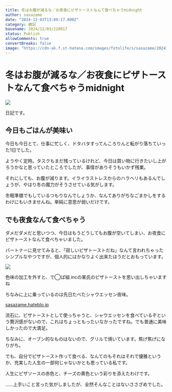 ```yaml
---
title: 冬はお腹が減るな／お夜食にピザトーストなんて食べちゃうmidnight
author: sasazame
date: "2024-12-03T13:09:17.000Z"
category: 雑記
basename: 2024/12/03/220917
status: Publish
allowComments: true
convertBreaks: false
image: "https://cdn-ak.f.st-hatena.com/images/fotolife/s/sasazame/20241203/20241203214113.png"
---
```

# 冬はお腹が減るな／お夜食にピザトーストなんて食べちゃうmidnight

![](https://cdn-ak.f.st-hatena.com/images/fotolife/s/sasazame/20241203/20241203214113.png)

日記です。

<!-- Extended Body -->

## 今日もごはんが美味い

今日も今日とて、仕事に忙しく、ドタバタすってんころりんと転がり落ちていった1日でした。

ようやく定時。タスクもまだ残っているけれど、今日は買い物に行きたいし上がろうかなと思っていたところでしたが、事情がありそうもいかず残業。

それにしても、お腹が減ります。イライラストレスからのハラヘリもあるんでしょうが、やはり冬の魔力がそうさせている気がします。

冬眠準備でもしているつもりなんでしょうか、なんてありがちなごまかしをするわけにもいきませんね。単純に意思が弱いだけです。

## でも夜食なんて食べちゃう

ダメだダメだと思いつつ、今日はもうどうしてもお腹が空いてしまい、お夜食にピザトーストなんて食べちゃいました。

パートナーに見せてみると、「寂しいピザトーストだね」なんて言われちゃったシンプルなやつですが、個人的にはかなりよく出来たほうだとおもっています。

![](https://cdn-ak.f.st-hatena.com/images/fotolife/s/sasazame/20241203/20241203220403.png)

色味の加工を外すと、で◯ぱ組.incの某氏のピザトーストを思い出しちゃいますね

ちなみに上に乗っているのは先日たべたシャウエッセン夜味。

[sasazame.hateblo.jp](https://sasazame.hateblo.jp/entry/2024/11/29/221415)

流石に、ピザトーストとして使っちゃうと、シャウエッセンを食べているぞという贅沢感がないので、これはちょっともったいなかったですね。でも普通に美味しかったので大満足。

ちなみに、オーブン的なものはないので、グリルで焼いています。焦げ焦げになりがち。

でも、自分でピザトースト作って食べる、なんてのもそれはそれで優雅というか、充実した人生の一部何じゃないかとも思っている私です。

人生にピザソースの赤色と、チーズの黄色という彩りを添えたわけです。

……上手いこと言った気がしましたが、全然そんなことはないささざめでした。